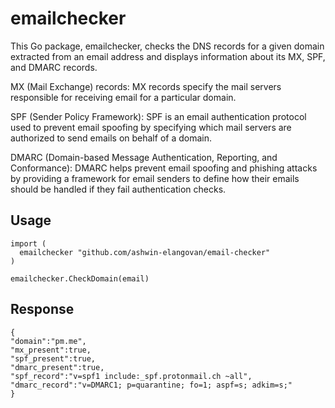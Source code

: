 # emailchecker

This Go package, emailchecker, checks the DNS records for a given domain extracted from an email address and displays information about its MX, SPF, and DMARC records.

MX (Mail Exchange) records: MX records specify the mail servers responsible for receiving email for a particular domain.

SPF (Sender Policy Framework): SPF is an email authentication protocol used to prevent email spoofing by specifying which mail servers are authorized to send emails on behalf of a domain.

DMARC (Domain-based Message Authentication, Reporting, and Conformance): DMARC helps prevent email spoofing and phishing attacks by providing a framework for email senders to define how their emails should be handled if they fail authentication checks.


## Usage
```
import (
  emailchecker "github.com/ashwin-elangovan/email-checker"
)

emailchecker.CheckDomain(email)
```

## Response

```
{
"domain":"pm.me",
"mx_present":true,
"spf_present":true,
"dmarc_present":true,
"spf_record":"v=spf1 include:_spf.protonmail.ch ~all",
"dmarc_record":"v=DMARC1; p=quarantine; fo=1; aspf=s; adkim=s;"
}
```
